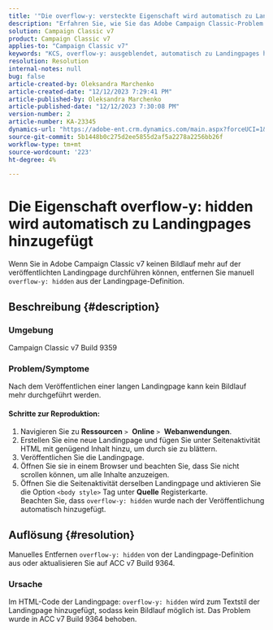 ```yaml
---
title: '"Die overflow-y: versteckte Eigenschaft wird automatisch zu Landingpages hinzugefügt'
description: "Erfahren Sie, wie Sie das Adobe Campaign Classic-Problem lösen können, bei dem Überlauf-y-Verborgene automatisch zu Landingpages hinzugefügt werden."
solution: Campaign Classic v7
product: Campaign Classic v7
applies-to: "Campaign Classic v7"
keywords: "KCS, overflow-y: ausgeblendet, automatisch zu Landingpages hinzugefügt, Adobe-Kampagne, ACC v7 Build 9359, Upgrade auf ACC v7 Build 9364, Campaign Classic"
resolution: Resolution
internal-notes: null
bug: false
article-created-by: Oleksandra Marchenko
article-created-date: "12/12/2023 7:29:41 PM"
article-published-by: Oleksandra Marchenko
article-published-date: "12/12/2023 7:30:08 PM"
version-number: 2
article-number: KA-23345
dynamics-url: "https://adobe-ent.crm.dynamics.com/main.aspx?forceUCI=1&pagetype=entityrecord&etn=knowledgearticle&id=fd333dc5-2499-ee11-be37-6045bd0065f9"
source-git-commit: 5b1448b0c275d2ee5855d2af5a2278a2256bb26f
workflow-type: tm+mt
source-wordcount: '223'
ht-degree: 4%

---
```


# Die Eigenschaft overflow-y: hidden wird automatisch zu Landingpages hinzugefügt


Wenn Sie in Adobe Campaign Classic v7 keinen Bildlauf mehr auf der veröffentlichten Landingpage durchführen können, entfernen Sie manuell `overflow-y: hidden` aus der Landingpage-Definition.

## Beschreibung {#description}


### <b>Umgebung</b>

Campaign Classic v7 Build 9359

### <b>Problem/Symptome</b>

Nach dem Veröffentlichen einer langen Landingpage kann kein Bildlauf mehr durchgeführt werden.

#### <b>Schritte zur Reproduktion:</b>

1. Navigieren Sie zu <b>Ressourcen</b> `>`  <b>Online</b> `>`  <b>Webanwendungen</b>.
2. Erstellen Sie eine neue Landingpage und fügen Sie unter Seitenaktivität HTML mit genügend Inhalt hinzu, um durch sie zu blättern.
3. Veröffentlichen Sie die Landingpage.
4. Öffnen Sie sie in einem Browser und beachten Sie, dass Sie nicht scrollen können, um alle Inhalte anzuzeigen.
5. Öffnen Sie die Seitenaktivität derselben Landingpage und aktivieren Sie die Option `<body style>` Tag unter <b>Quelle</b> Registerkarte.\
   Beachten Sie, dass `overflow-y: hidden` wurde nach der Veröffentlichung automatisch hinzugefügt.



## Auflösung {#resolution}


Manuelles Entfernen `overflow-y: hidden` von der Landingpage-Definition aus oder aktualisieren Sie auf ACC v7 Build 9364.

### <b>Ursache</b>

Im HTML-Code der Landingpage: `overflow-y: hidden` wird zum Textstil der Landingpage hinzugefügt, sodass kein Bildlauf möglich ist. Das Problem wurde in ACC v7 Build 9364 behoben.
